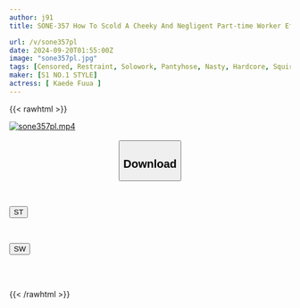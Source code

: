 ```yaml
---
author: j91
title: SONE-357 How To Scold A Cheeky And Negligent Part-time Worker Effectively? The Important Thing Is For The Middle-aged Store Manager To Do XXX. Kaede Fua

url: /v/sone357pl
date: 2024-09-20T01:55:00Z
image: "sone357pl.jpg"
tags: [Censored, Restraint, Solowork, Pantyhose, Nasty, Hardcore, Squirting, (tag-censored), Drama	]
maker: [S1 NO.1 STYLE]
actress: [ Kaede Fuua ]
---
```



{{< rawhtml >}}

<div class="video" data-videoid="1po9GzW6xZSyqe">
    <a href="javascript:;">
        <img src="/v/sone357pl/sone357pl.jpg" width="WIDTH" height="HEIGHT" alt="sone357pl.mp4" loading="lazy">
    </a>
</div>

<script type="text/javascript" src="https://j91.asia/asset/on-demand-st.js"></script>

<br>
  <link rel="stylesheet" href="https://j91.asia/asset/bs5.css">
  
  <center>
  <button class="btn btn-primary" type="button" data-bs-toggle="collapse" data-bs-target=".multi-collapse" aria-expanded="false" aria-controls="multiCollapseExample1 multiCollapseExample2"><h2>Download</h2></button></center>
</p>
<div class="row">
  <div class="col">
    <div class="collapse multi-collapse" id="multiCollapseExample1">
      <div class="card card-body">
	      	      <br>
<div class="buttons">  
<p><a href="/v/sone357pl/st.html" target="_blank"><button class="btn-hover color-3"><i class="fa fa-download"></i> ST</button></a></p></div>
    </div>
  </div>
</div>
  <div class="col">
    <div class="collapse multi-collapse" id="multiCollapseExample2">
      <div class="card card-body">
	      <br>
<div class="buttons">
<p><a href="/v/sone357pl/sw.html" target="_blank"><button class="btn-hover color-2"><i class="fa fa-download"></i> SW</button></a></p></div>
<br><br>
      </div>
    </div>
  </div>
</div>

{{< /rawhtml >}}